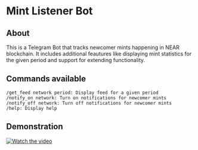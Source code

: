 # **Mint Listener Bot**

## **About**
This is a Telegram Bot that tracks newcomer mints happening in NEAR blockchain. It includes additional feautures like displaying mint statistics for the given period and support for extending functionality.

## **Commands available**
```
/get_feed network period: Display feed for a given period 
/notify_on network: Turn on notifications for newcomer mints
/notify_off network: Turn off notifications for newcomer mints
/help: Display help
```
## **Demonstration**
[![Watch the video](https://near.org/wp-content/uploads/2021/10/CITY_COMPLETE_10.jpg)](https://youtu.be/0KFTSzRXnKQ)
